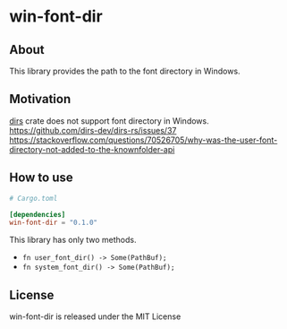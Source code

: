 # win-font-dir

## About

This library provides the path to the font directory in Windows.

## Motivation

[dirs](https://github.com/dirs-dev/dirs-rs) crate does not support font directory in Windows. \
https://github.com/dirs-dev/dirs-rs/issues/37 \
https://stackoverflow.com/questions/70526705/why-was-the-user-font-directory-not-added-to-the-knownfolder-api

## How to use

```toml
# Cargo.toml

[dependencies]
win-font-dir = "0.1.0"
```

This library has only two methods.
- `fn user_font_dir() -> Some(PathBuf);`
- `fn system_font_dir() -> Some(PathBuf);`

## License

win-font-dir is released under the MIT License
